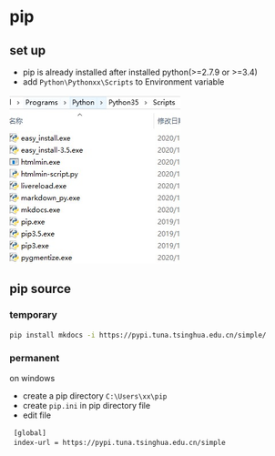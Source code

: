 # pip

## set up

* pip is already installed after installed python(>=2.7.9 or >=3.4)
* add `Python\Pythonxx\Scripts` to Environment variable

![pip_path.img](../img/pip_path.jpg)
## pip source

### temporary

```bash
pip install mkdocs -i https://pypi.tuna.tsinghua.edu.cn/simple/
```

### permanent

on windows
* create a pip directory `C:\Users\xx\pip`
* create `pip.ini` in pip directory file
* edit file

```bash
 [global]
 index-url = https://pypi.tuna.tsinghua.edu.cn/simple
```